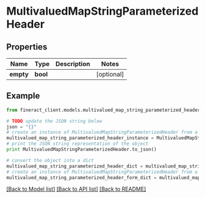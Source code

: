 # MultivaluedMapStringParameterizedHeader


## Properties

Name | Type | Description | Notes
------------ | ------------- | ------------- | -------------
**empty** | **bool** |  | [optional] 

## Example

```python
from fineract_client.models.multivalued_map_string_parameterized_header import MultivaluedMapStringParameterizedHeader

# TODO update the JSON string below
json = "{}"
# create an instance of MultivaluedMapStringParameterizedHeader from a JSON string
multivalued_map_string_parameterized_header_instance = MultivaluedMapStringParameterizedHeader.from_json(json)
# print the JSON string representation of the object
print MultivaluedMapStringParameterizedHeader.to_json()

# convert the object into a dict
multivalued_map_string_parameterized_header_dict = multivalued_map_string_parameterized_header_instance.to_dict()
# create an instance of MultivaluedMapStringParameterizedHeader from a dict
multivalued_map_string_parameterized_header_form_dict = multivalued_map_string_parameterized_header.from_dict(multivalued_map_string_parameterized_header_dict)
```
[[Back to Model list]](../README.md#documentation-for-models) [[Back to API list]](../README.md#documentation-for-api-endpoints) [[Back to README]](../README.md)


